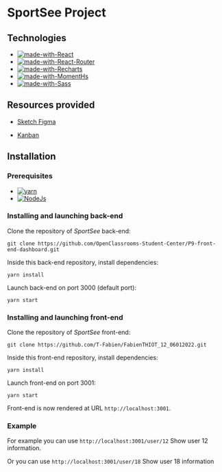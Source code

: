 # SportSee Project

## Technologies

- [![made-with-React](https://img.shields.io/badge/react-v17.0.2-blue)](https://fr.reactjs.org/)
- [![made-with-React-Router](https://img.shields.io/badge/react--router-V%206.2.1-blue)](https://reactrouter.com/)
- [![made-with-Recharts](https://img.shields.io/badge/recharts-V%202.1.8-yellow)](https://recharts.org/)
- [![made-with-MomentHs](https://img.shields.io/badge/moment-V%202.29.1-yellow)](https://momentjs.com/)
- [![made-with-Sass](https://img.shields.io/badge/sass-V%201.45.1-green)](https://sass-lang.com/)


## Resources provided

* [Sketch Figma](https://www.figma.com/file/BMomGVZqLZb811mDMShpLu/UI-design-Sportify-FR)

* [Kanban](https://www.notion.so/Tableau-de-bord-SportSee-6686aa4b5f44417881a4884c9af5669e)



## Installation 

### Prerequisites

- [![yarn](https://img.shields.io/badge/yarn-blue)](https://yarnpkg.com/)
- [![NodeJs](https://img.shields.io/badge/NodeJs-v%2016.13.0-yellow)](https://nodejs.org)


### Installing and launching back-end

Clone the repository of _SportSee_ back-end:

`git clone https://github.com/OpenClassrooms-Student-Center/P9-front-end-dashboard.git`

Inside this back-end repository, install dependencies:

`yarn install`

Launch back-end on port 3000 (default port):

`yarn start`

### Installing and launching front-end

Clone the repository of _SportSee_ front-end:

`git clone https://github.com/T-Fabien/FabienTHIOT_12_06012022.git`

Inside this front-end repository, install dependencies:

`yarn install`

Launch front-end on port 3001:

`yarn start`

Front-end is now rendered at URL `http://localhost:3001`.

### Example

For example you can use `http://localhost:3001/user/12` Show user 12 information.

Or you can use `http://localhost:3001/user/18` Show user 18 information
